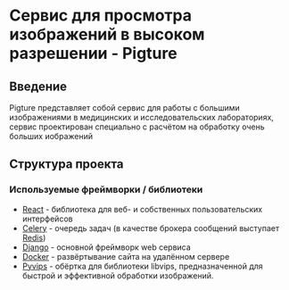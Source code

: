 # Сервис для просмотра изображений в высоком разрешении - Pigture

## Введение
Pigture представляет собой сервис для работы с большими изображениями в
медицинских и исследовательских лабораториях, сервис проектирован специально
с расчётом на обработку очень больших иображений

## Структура проекта
### Используемые фреймворки / библиотеки
- [React](https://react.dev/) - библиотека для веб- и собственных
  пользовательских интерфейсов  
- [Celery](https://docs.celeryq.dev/en/stable/) - очередь задач 
  (в качестве брокера сообщений выступает [Redis](https://redis.io/))
- [Django](https://www.djangoproject.com/) - основной фреймворк web сервиса
- [Docker](https://www.docker.com/) - развёртывание сайта на удалённом сервере
- [Pyvips](https://pypi.org/project/pyvips/) - обёртка для библиотеки libvips, 
  предназначенной для быстрой и эффективной обработки изображений.
